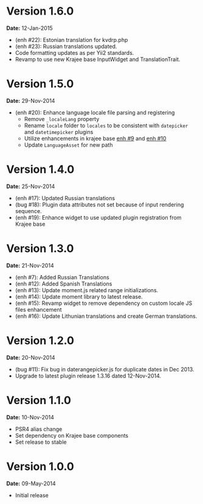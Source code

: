 Version 1.6.0
=============
**Date:** 12-Jan-2015

- (enh #22): Estonian translation for kvdrp.php
- (enh #23): Russian translations updated.
- Code formatting updates as per Yii2 standards.
- Revamp to use new Krajee base InputWidget and TranslationTrait.

Version 1.5.0
=============
**Date:** 29-Nov-2014

- (enh #20): Enhance language locale file parsing and registering
    - Remove `_localeLang` property
    - Rename `locale` folder to `locales` to be consistent with `datepicker` and `datetimepicker` plugins
    - Utilize enhancements in krajee base [enh #9](https://github.com/kartik-v/yii2-krajee-base/issues/9) and  [enh #10 ](https://github.com/kartik-v/yii2-krajee-base/issues/10) 
    - Update `LanguageAsset` for new path

Version 1.4.0
=============
**Date:** 25-Nov-2014

- (enh #17): Updated Russian translations
- (bug #18): Plugin data attributes not set because of input rendering sequence.
- (enh #19): Enhance widget to use updated plugin registration from Krajee base 

Version 1.3.0
=============
**Date:** 21-Nov-2014

- (enh #7): Added Russian Translations
- (enh #12): Added Spanish Translations
- (enh #13): Update moment.js related range initializations.
- (enh #14): Update moment library to latest release.
- (enh #15): Revamp widget to remove dependency on custom locale JS files enhancement
- (enh #16): Update Lithunian translations and create German translations.

Version 1.2.0
=============
**Date:** 20-Nov-2014

- (bug #11): Fix bug in daterangepicker.js for duplicate dates in Dec 2013.
- Upgrade to latest plugin release 1.3.16 dated 12-Nov-2014.

Version 1.1.0
=============
**Date:** 10-Nov-2014

- PSR4 alias change
- Set dependency on Krajee base components
- Set release to stable

Version 1.0.0
=============
**Date:** 09-May-2014

- Initial release